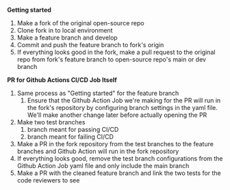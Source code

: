 **Getting started**
1. Make a fork of the original open-source repo
2. Clone fork in to local environment
3. Make a feature branch and develop
4. Commit and push the feature branch to fork's origin
5. If everything looks good in the fork, make a pull request to the original repo from fork's feature branch to open-source repo's main or dev branch

**PR for Github Actions CI/CD Job Itself**
1. Same process as "Getting started" for the feature branch
	1. Ensure that the Github Action Job we're making for the PR will run in the fork's repository by configuring branch settings in the yaml file. We'll make another change later before actually opening the PR
2. Make two test branches
	1. branch meant for passing CI/CD
	2. branch meant for failing CI/CD
3. Make a PR in the fork repository from the test branches to the feature branches and Github Action will run in the fork repository
4. If everything looks good, remove the test branch configurations from the Github Action Job yaml file and only include the main branch
5. Make a PR with the cleaned feature branch and link the two tests for the code reviewers to see